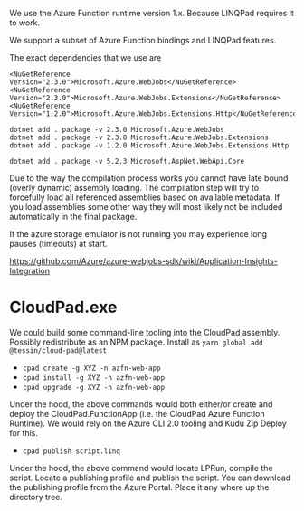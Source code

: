 We use the Azure Function runtime version 1.x. Because LINQPad requires it to work.

We support a subset of Azure Function bindings and LINQPad features.

The exact dependencies that we use are

```
<NuGetReference Version="2.3.0">Microsoft.Azure.WebJobs</NuGetReference>
<NuGetReference Version="2.3.0">Microsoft.Azure.WebJobs.Extensions</NuGetReference>
<NuGetReference Version="1.2.0">Microsoft.Azure.WebJobs.Extensions.Http</NuGetReference>
```

```
dotnet add . package -v 2.3.0 Microsoft.Azure.WebJobs
dotnet add . package -v 2.3.0 Microsoft.Azure.WebJobs.Extensions
dotnet add . package -v 1.2.0 Microsoft.Azure.WebJobs.Extensions.Http
```

```
dotnet add . package -v 5.2.3 Microsoft.AspNet.WebApi.Core
```

Due to the way the compilation process works you cannot have late bound (overly dynamic) assembly loading. The compilation step will try to forcefully load all referenced assemblies based on available metadata. If you load assemblies some other way they will most likely not be included automatically in the final package.

If the azure storage emulator is not running you may experience long pauses (timeouts) at start.

https://github.com/Azure/azure-webjobs-sdk/wiki/Application-Insights-Integration

# CloudPad.exe

We could build some command-line tooling into the CloudPad assembly. Possibly redistribute as an NPM package. Install as `yarn global add @tessin/cloud-pad@latest`

- `cpad create -g XYZ -n azfn-web-app`
- `cpad install -g XYZ -n azfn-web-app`
- `cpad upgrade -g XYZ -n azfn-web-app`

Under the hood, the above commands would both either/or create and deploy the CloudPad.FunctionApp (i.e. the CloudPad Azure Function Runtime). We would rely on the Azure CLI 2.0 tooling and Kudu Zip Deploy for this.

- `cpad publish script.linq`

Under the hood, the above command would locate LPRun, compile the script. Locate a publishing profile and publish the script. You can download the publishing profile from the Azure Portal. Place it any where up the directory tree.
